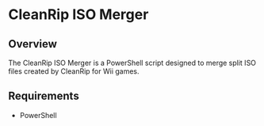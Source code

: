 # CleanRip ISO Merger

## Overview
The CleanRip ISO Merger is a PowerShell script designed to merge split ISO files created by CleanRip for Wii games.

## Requirements
- PowerShell
